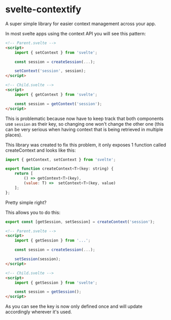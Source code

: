# svelte-contextify

A super simple library for easier context management across your app.

In most svelte apps using the context API you will see this pattern:

```html
<!-- Parent.svelte -->
<script>
    import { setContext } from 'svelte';

    const session = createSession(...);

    setContext('session', session);
</script>

<!-- Child.svelte -->
<script>
    import { getContext } from 'svelte';

    const session = getContext('session');
</script>
```

This is problematic because now have to keep track that both components use `session` as their key, so changing one won't change the other one (this can be very serious when having context that is being retrieved in multiple places).

This library was created to fix this problem, it only exposes 1 function called createContext and looks like this:
```js
import { getContext, setContext } from 'svelte';

export function createContext<T>(key: string) {
	return [
        () => getContext<T>(key),
        (value: T) =>  setContext<T>(key, value)
    ];
};
```
Pretty simple right?

This allows you to do this:

```js
export const [getSession, setSession] = createContext('session');
```

```html
<!-- Parent.svelte -->
<script>
    import { getSession } from '...';

    const session = createSession(...);

    setSession(session);
</script>

<!-- Child.svelte -->
<script>
    import { getSession } from 'svelte';

    const session = getSession();
</script>
```

As you can see the key is now only defined once and will update accordingly wherever it's used.